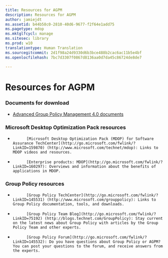 ```yaml
---
title: Resources for AGPM
description: Resources for AGPM
author: jamiejdt
ms.assetid: b44b58c0-2810-40d6-9677-f2f64e1add75
ms.pagetype: mdop
ms.mktglfcycl: manage
ms.sitesec: library
ms.prod: w10
translationtype: Human Translation
ms.sourcegitcommit: 2d1f98a24d9330d6b3bce488b2cac6ac11b5e4bf
ms.openlocfilehash: 7bc7d3307f0867d8136aa0d7da45c86724de8de7

---
```



# Resources for AGPM


### Documents for download

-   [Advanced Group Policy Management 4.0 documents](http://go.microsoft.com/fwlink/?LinkID=158931)

### Microsoft Desktop Optimization Pack resources

-   
            [Microsoft Desktop Optimization Pack (MDOP) for Software Assurance TechCenter](http://go.microsoft.com/fwlink/?LinkID=159870) (http://www.microsoft.com/technet/mdop): Links to MDOP videos and resources.

-   
            [Enterprise products: MDOP](http://go.microsoft.com/fwlink/?LinkID=160297): Overviews and information about the benefits of applications in MDOP.

### Group Policy resources

-   
            [Group Policy TechCenter](http://go.microsoft.com/fwlink/?LinkID=145531) (http://www.microsoft.com/grouppolicy): Links to Group Policy documentation, tools, and downloads.

-   
            [Group Policy Team Blog](http://go.microsoft.com/fwlink/?LinkID=75192) (http://blogs.technet.com/GroupPolicy): Stay current on the latest news about Group Policy with articles by the Group Policy Team and other experts.

-   
            [Group Policy Forum](http://go.microsoft.com/fwlink/?LinkID=145532): Do you have questions about Group Policy or AGPM? You can post your questions to the forum, and receive answers from the experts.

 

 








<!--HONumber=Jun16_HO4-->


